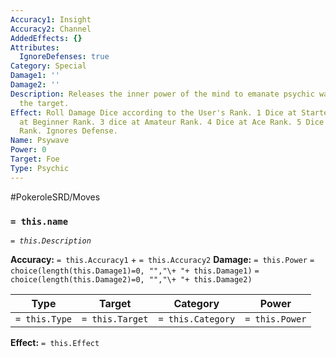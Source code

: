 ```yaml
---
Accuracy1: Insight
Accuracy2: Channel
AddedEffects: {}
Attributes:
  IgnoreDefenses: true
Category: Special
Damage1: ''
Damage2: ''
Description: Releases the inner power of the mind to emanate psychic waves that hurt
  the target.
Effect: Roll Damage Dice according to the User's Rank. 1 Dice at Starter Rank. 2 Dice
  at Beginner Rank. 3 dice at Amateur Rank. 4 Dice at Ace Rank. 5 Dice at Professional
  Rank. Ignores Defense.
Name: Psywave
Power: 0
Target: Foe
Type: Psychic
---
```


#PokeroleSRD/Moves

### `= this.name`
*`= this.Description`*

**Accuracy:** `= this.Accuracy1` + `= this.Accuracy2`
**Damage:** `= this.Power` `= choice(length(this.Damage1)=0, "","\+ "+ this.Damage1)` `= choice(length(this.Damage2)=0, "","\+ "+ this.Damage2)`

| Type          | Target          | Category          | Power          |
| ------------- | --------------- | ----------------  | -------------- |
| `= this.Type` | `= this.Target` | `= this.Category` | `= this.Power` | 

**Effect:** `= this.Effect`